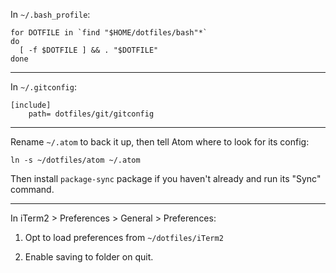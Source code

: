 In `~/.bash_profile`:

```
for DOTFILE in `find "$HOME/dotfiles/bash"*`
do
  [ -f $DOTFILE ] && . "$DOTFILE"
done
```

---

In `~/.gitconfig`:

```
[include]
    path= dotfiles/git/gitconfig
```

---

Rename `~/.atom` to back it up, then tell Atom where to look for its config:

```
ln -s ~/dotfiles/atom ~/.atom
```

Then install `package-sync` package if you haven't already and run its "Sync" command.

---

In iTerm2 > Preferences > General > Preferences:

1.  Opt to load preferences from `~/dotfiles/iTerm2`

2.  Enable saving to folder on quit.
